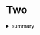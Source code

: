# Two 

<details>
<summary>
summary
</summary>
<p>details
<img src="https://render.githubusercontent.com/render/math?math=\color{red}E%20=%20mc^2">
</p>
</details>
